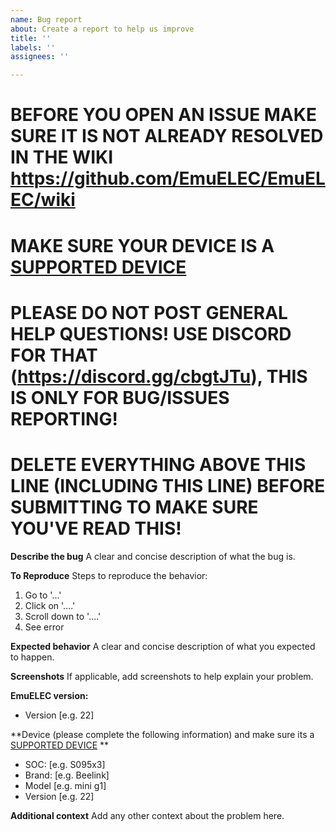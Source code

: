 ```yaml
---
name: Bug report
about: Create a report to help us improve
title: ''
labels: ''
assignees: ''

---
```


# BEFORE YOU OPEN AN ISSUE MAKE SURE IT IS NOT ALREADY RESOLVED IN THE WIKI https://github.com/EmuELEC/EmuELEC/wiki

# MAKE SURE YOUR DEVICE IS A [SUPPORTED DEVICE](https://github.com/EmuELEC/EmuELEC/wiki/Supported-Devices)  

# PLEASE DO NOT POST GENERAL HELP QUESTIONS! USE DISCORD FOR THAT (https://discord.gg/cbgtJTu), THIS IS ONLY FOR BUG/ISSUES REPORTING!

# DELETE EVERYTHING ABOVE THIS LINE (INCLUDING THIS LINE) BEFORE SUBMITTING TO MAKE SURE YOU'VE READ THIS!


**Describe the bug**
A clear and concise description of what the bug is.

**To Reproduce**
Steps to reproduce the behavior:
1. Go to '...'
2. Click on '....'
3. Scroll down to '....'
4. See error

**Expected behavior**
A clear and concise description of what you expected to happen.

**Screenshots**
If applicable, add screenshots to help explain your problem.

**EmuELEC version:**
 - Version [e.g. 22]

**Device (please complete the following information) and make sure its a [SUPPORTED DEVICE](https://github.com/EmuELEC/EmuELEC/wiki/Supported-Devices) **
 - SOC: [e.g. S095x3]
 - Brand: [e.g. Beelink]
 - Model [e.g. mini g1]
 - Version [e.g. 22]

**Additional context**
Add any other context about the problem here.
